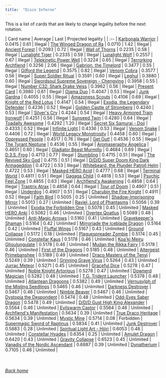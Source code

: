 ```yaml
---
title:  "Disco Inferno"
---
```


This is a list of cards that are likely to change legality before the next rotation.

| Card name | Average | Last | Projected legality |
| :-- |
[Karbonala Warrior](https://db.ygoprodeck.com/card/?search=Karbonala%20Warrior) | 0.0415 | 0.61 | Illegal |
[The Winged Dragon of Ra](https://db.ygoprodeck.com/card/?search=The%20Winged%20Dragon%20of%20Ra) | 0.0710 | 1.42 | Illegal |
[Ancient Forest](https://db.ygoprodeck.com/card/?search=Ancient%20Forest) | 0.2093 | 0.72 | Illegal |
[Wall of Thorns](https://db.ygoprodeck.com/card/?search=Wall%20of%20Thorns) | 0.2235 | 0.58 | Illegal |
[Lunalight Tiger](https://db.ygoprodeck.com/card/?search=Lunalight%20Tiger) | 0.2335 | 0.59 | Illegal |
[Lunalight Wolf](https://db.ygoprodeck.com/card/?search=Lunalight%20Wolf) | 0.2557 | 0.67 | Illegal |
[Telekinetic Power Well](https://db.ygoprodeck.com/card/?search=Telekinetic%20Power%20Well) | 0.3224 | 0.65 | Illegal |
[Terrorking Archfiend](https://db.ygoprodeck.com/card/?search=Terrorking%20Archfiend) | 0.3256 | 2.06 | Illegal |
[Gabrion, the Timelord](https://db.ygoprodeck.com/card/?search=Gabrion,%20the%20Timelord) | 0.3477 | 0.55 | Illegal |
[Gilford the Legend](https://db.ygoprodeck.com/card/?search=Gilford%20the%20Legend) | 0.3575 | 0.82 | Illegal |
[Venom Cobra](https://db.ygoprodeck.com/card/?search=Venom%20Cobra) | 0.3577 | 0.56 | Illegal |
[Super Soldier Ritual](https://db.ygoprodeck.com/card/?search=Super%20Soldier%20Ritual) | 0.3591 | 0.60 | Illegal |
[Leghul](https://db.ygoprodeck.com/card/?search=Leghul) | 0.3880 | 0.60 | Illegal |
[Swordsoul Supreme Sovereign - Chengying](https://db.ygoprodeck.com/card/?search=Swordsoul%20Supreme%20Sovereign%20-%20Chengying) | 0.3958 | 0.55 | Illegal |
[Number C32: Shark Drake Veiss](https://db.ygoprodeck.com/card/?search=Number%20C32:%20Shark%20Drake%20Veiss) | 0.3962 | 0.56 | Illegal |
[Present Card](https://db.ygoprodeck.com/card/?search=Present%20Card) | 0.3980 | 0.61 | Illegal |
[Ojama Duo](https://db.ygoprodeck.com/card/?search=Ojama%20Duo) | 0.4047 | 0.53 | Illegal |
[Junk Gardna](https://db.ygoprodeck.com/card/?search=Junk%20Gardna) | 0.4055 | 0.55 | Illegal |
[Amazoness Scouts](https://db.ygoprodeck.com/card/?search=Amazoness%20Scouts) | 0.4106 | 0.69 | Illegal |
[Knight of the Red Lotus](https://db.ygoprodeck.com/card/?search=Knight%20of%20the%20Red%20Lotus) | 0.4147 | 0.54 | Illegal |
[Exodia, the Legendary Defender](https://db.ygoprodeck.com/card/?search=Exodia,%20the%20Legendary%20Defender) | 0.4236 | 0.52 | Illegal |
[Golden Castle of Stromberg](https://db.ygoprodeck.com/card/?search=Golden%20Castle%20of%20Stromberg) | 0.4240 | 0.53 | Illegal |
[Silver's Cry](https://db.ygoprodeck.com/card/?search=Silver's%20Cry) | 0.4244 | 0.54 | Illegal |
[Heavy Armored Train Ironwolf](https://db.ygoprodeck.com/card/?search=Heavy%20Armored%20Train%20Ironwolf) | 0.4251 | 0.56 | Illegal |
[Sunseed Twin](https://db.ygoprodeck.com/card/?search=Sunseed%20Twin) | 0.4280 | 0.64 | Illegal |
[Toadally Awesome](https://db.ygoprodeck.com/card/?search=Toadally%20Awesome) | 0.4292 | 1.20 | Illegal |
[Secret Six Samurai - Doji](https://db.ygoprodeck.com/card/?search=Secret%20Six%20Samurai%20-%20Doji) | 0.4333 | 0.52 | Illegal |
[Infinite Light](https://db.ygoprodeck.com/card/?search=Infinite%20Light) | 0.4336 | 0.53 | Illegal |
[Venom Snake](https://db.ygoprodeck.com/card/?search=Venom%20Snake) | 0.4406 | 0.72 | Illegal |
[World Legacy Monstrosity](https://db.ygoprodeck.com/card/?search=World%20Legacy%20Monstrosity) | 0.4458 | 0.60 | Illegal |
[Oppressed People](https://db.ygoprodeck.com/card/?search=Oppressed%20People) | 0.4517 | 0.76 | Illegal |
[Get Out!](https://db.ygoprodeck.com/card/?search=Get%20Out!) | 0.4536 | 0.55 | Illegal |
[The Tyrant Neptune](https://db.ygoprodeck.com/card/?search=The%20Tyrant%20Neptune) | 0.4536 | 0.55 | Illegal |
[Aromaseraphy Angelica](https://db.ygoprodeck.com/card/?search=Aromaseraphy%20Angelica) | 0.4651 | 0.60 | Illegal |
[Gladiator Beast Murmillo](https://db.ygoprodeck.com/card/?search=Gladiator%20Beast%20Murmillo) | 0.4684 | 0.69 | Illegal |
[D.3.S. Frog](https://db.ygoprodeck.com/card/?search=D.3.S.%20Frog) | 0.4713 | 0.77 | Illegal |
[Stumbling](https://db.ygoprodeck.com/card/?search=Stumbling) | 0.4715 | 0.51 | Illegal |
[The Revived Sky God](https://db.ygoprodeck.com/card/?search=The%20Revived%20Sky%20God) | 0.4715 | 0.51 | Illegal |
[D/D/D Super Doom King Dark Armageddon](https://db.ygoprodeck.com/card/?search=D/D/D%20Super%20Doom%20King%20Dark%20Armageddon) | 0.4722 | 0.53 | Illegal |
[Whitebeard, the Plunder Patroll Helm](https://db.ygoprodeck.com/card/?search=Whitebeard,%20the%20Plunder%20Patroll%20Helm) | 0.4722 | 0.53 | Illegal |
[Masked HERO Acid](https://db.ygoprodeck.com/card/?search=Masked%20HERO%20Acid) | 0.4777 | 0.68 | Illegal |
[Terminal World](https://db.ygoprodeck.com/card/?search=Terminal%20World) | 0.4811 | 0.51 | Illegal |
[Gagaga Child](https://db.ygoprodeck.com/card/?search=Gagaga%20Child) | 0.4818 | 0.53 | Illegal |
[Psychic Feel Zone](https://db.ygoprodeck.com/card/?search=Psychic%20Feel%20Zone) | 0.4855 | 0.63 | Illegal |
[Archfiend's Awakening](https://db.ygoprodeck.com/card/?search=Archfiend's%20Awakening) | 0.4858 | 0.64 | Illegal |
[Traptrix Atrax](https://db.ygoprodeck.com/card/?search=Traptrix%20Atrax) | 0.4858 | 0.64 | Illegal |
[Tour of Doom](https://db.ygoprodeck.com/card/?search=Tour%20of%20Doom) | 0.4907 | 0.51 | Illegal |
[Underdog](https://db.ygoprodeck.com/card/?search=Underdog) | 0.4907 | 0.51 | Illegal |
[Charubin the Fire Knight](https://db.ygoprodeck.com/card/?search=Charubin%20the%20Fire%20Knight) | 0.4911 | 0.52 | Illegal |
[Faith Bird](https://db.ygoprodeck.com/card/?search=Faith%20Bird) | 0.5005 | 0.25 | Unlimited |
[Shadow-Imprisoning Mirror](https://db.ygoprodeck.com/card/?search=Shadow-Imprisoning%20Mirror) | 0.5013 | 0.27 | Unlimited |
[Raviel, Lord of Phantasms](https://db.ygoprodeck.com/card/?search=Raviel,%20Lord%20of%20Phantasms) | 0.5056 | 0.39 | Unlimited |
[Exodia the Forbidden One](https://db.ygoprodeck.com/card/?search=Exodia%20the%20Forbidden%20One) | 0.5078 | 0.45 | Unlimited |
[Masked HERO Anki](https://db.ygoprodeck.com/card/?search=Masked%20HERO%20Anki) | 0.5082 | 0.46 | Unlimited |
[Overtex Qoatlus](https://db.ygoprodeck.com/card/?search=Overtex%20Qoatlus) | 0.5089 | 0.48 | Unlimited |
[Anti-Magic Arrows](https://db.ygoprodeck.com/card/?search=Anti-Magic%20Arrows) | 0.5160 | 0.41 | Unlimited |
[Gravekeeper's Shaman](https://db.ygoprodeck.com/card/?search=Gravekeeper's%20Shaman) | 0.5164 | 0.42 | Unlimited |
[Mirrorjade the Iceblade Dragon](https://db.ygoprodeck.com/card/?search=Mirrorjade%20the%20Iceblade%20Dragon) | 0.5164 | 0.42 | Unlimited |
[Fluffal Wings](https://db.ygoprodeck.com/card/?search=Fluffal%20Wings) | 0.5167 | 0.43 | Unlimited |
[Ground Collapse](https://db.ygoprodeck.com/card/?search=Ground%20Collapse) | 0.5172 | 0.18 | Unlimited |
[Plaguespreader Zombie](https://db.ygoprodeck.com/card/?search=Plaguespreader%20Zombie) | 0.5174 | 0.45 | Unlimited |
[Constellar Kaus](https://db.ygoprodeck.com/card/?search=Constellar%20Kaus) | 0.5178 | 0.46 | Unlimited |
[Koa'ki Meiru Ghoulungulate](https://db.ygoprodeck.com/card/?search=Koa'ki%20Meiru%20Ghoulungulate) | 0.5178 | 0.46 | Unlimited |
[Mudan the Rikka Fairy](https://db.ygoprodeck.com/card/?search=Mudan%20the%20Rikka%20Fairy) | 0.5178 | 0.46 | Unlimited |
[First of the Dragons](https://db.ygoprodeck.com/card/?search=First%20of%20the%20Dragons) | 0.5185 | 0.48 | Unlimited |
[Altergeist Primebanshee](https://db.ygoprodeck.com/card/?search=Altergeist%20Primebanshee) | 0.5189 | 0.49 | Unlimited |
[Draco Masters of the Tenyi](https://db.ygoprodeck.com/card/?search=Draco%20Masters%20of%20the%20Tenyi) | 0.5249 | 0.39 | Unlimited |
[Grinning Grave Virus](https://db.ygoprodeck.com/card/?search=Grinning%20Grave%20Virus) | 0.5264 | 0.43 | Unlimited |
[Jurrac Meteor](https://db.ygoprodeck.com/card/?search=Jurrac%20Meteor) | 0.5271 | 0.45 | Unlimited |
[Graceful Dice](https://db.ygoprodeck.com/card/?search=Graceful%20Dice) | 0.5278 | 0.47 | Unlimited |
[Noble Knight Artorigus](https://db.ygoprodeck.com/card/?search=Noble%20Knight%20Artorigus) | 0.5278 | 0.47 | Unlimited |
[Downerd Magician](https://db.ygoprodeck.com/card/?search=Downerd%20Magician) | 0.5282 | 0.48 | Unlimited |
[T.G. Trident Launcher](https://db.ygoprodeck.com/card/?search=T.G.%20Trident%20Launcher) | 0.5378 | 0.48 | Unlimited |
[Atlantean Dragoons](https://db.ygoprodeck.com/card/?search=Atlantean%20Dragoons) | 0.5382 | 0.49 | Unlimited |
[Vernusylph of the Misting Seedlings](https://db.ygoprodeck.com/card/?search=Vernusylph%20of%20the%20Misting%20Seedlings) | 0.5465 | 0.46 | Unlimited |
[Darkness Destroyer](https://db.ygoprodeck.com/card/?search=Darkness%20Destroyer) | 0.5467 | 0.46 | Unlimited |
[Nimble Beaver](https://db.ygoprodeck.com/card/?search=Nimble%20Beaver) | 0.5467 | 0.46 | Unlimited |
[Dystopia the Despondent](https://db.ygoprodeck.com/card/?search=Dystopia%20the%20Despondent) | 0.5474 | 0.48 | Unlimited |
[Odd-Eyes Saber Dragon](https://db.ygoprodeck.com/card/?search=Odd-Eyes%20Saber%20Dragon) | 0.5478 | 0.49 | Unlimited |
[D/D/D Gust High King Alexander](https://db.ygoprodeck.com/card/?search=D/D/D%20Gust%20High%20King%20Alexander) | 0.5564 | 0.46 | Unlimited |
[Evilswarm Castor](https://db.ygoprodeck.com/card/?search=Evilswarm%20Castor) | 0.5564 | 0.46 | Unlimited |
[Archfiend's Manifestation](https://db.ygoprodeck.com/card/?search=Archfiend's%20Manifestation) | 0.5634 | 0.39 | Unlimited |
[True Draco Heritage](https://db.ygoprodeck.com/card/?search=True%20Draco%20Heritage) | 0.5634 | 0.39 | Unlimited |
[Mystic Mine](https://db.ygoprodeck.com/card/?search=Mystic%20Mine) | 0.5714 | 0.08 | Forbidden |
[Supermagic Sword of Raptinus](https://db.ygoprodeck.com/card/?search=Supermagic%20Sword%20of%20Raptinus) | 0.5834 | 0.41 | Unlimited |
[Junk Destroyer](https://db.ygoprodeck.com/card/?search=Junk%20Destroyer) | 0.5883 | 0.28 | Unlimited |
[Spiritual Light Art - Hijiri](https://db.ygoprodeck.com/card/?search=Spiritual%20Light%20Art%20-%20Hijiri) | 0.6053 | 0.48 | Unlimited |
[Constellar Hyades](https://db.ygoprodeck.com/card/?search=Constellar%20Hyades) | 0.6354 | 0.25 | Unlimited |
[Amulet Dragon](https://db.ygoprodeck.com/card/?search=Amulet%20Dragon) | 0.6420 | 0.43 | Unlimited |
[Gravity Collapse](https://db.ygoprodeck.com/card/?search=Gravity%20Collapse) | 0.6523 | 0.45 | Unlimited |
[Vanadis of the Nordic Ascendant](https://db.ygoprodeck.com/card/?search=Vanadis%20of%20the%20Nordic%20Ascendant) | 0.6887 | 0.39 | Unlimited |
[Dynatherium](https://db.ygoprodeck.com/card/?search=Dynatherium) | 0.7105 | 0.46 | Unlimited |

<br>

###### [Back home](index)